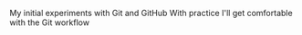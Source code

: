My initial experiments with Git and GitHub
With practice I'll get comfortable with the Git workflow
